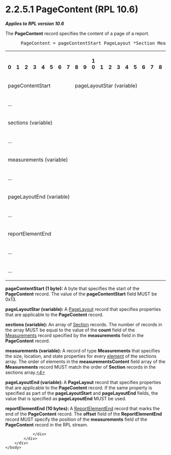 <html dir="LTR" xmlns:mshelp="http://msdn.microsoft.com/mshelp" xmlns:ddue="http://ddue.schemas.microsoft.com/authoring/2003/5" xmlns:xlink="http://www.w3.org/1999/xlink" xmlns:tool="http://www.microsoft.com/tooltip">
    <head>
        <meta http-equiv="Content-Type" content="text/html; CHARSET=utf-8"></meta>
        <meta name="save" content="history"></meta>
        <title>2.2.5.1 PageContent (RPL 10.6)</title>
        <xml>
            <mshelp:toctitle title="2.2.5.1 PageContent (RPL 10.6)"></mshelp:toctitle>
            <mshelp:rltitle title="[MS-RPL]: PageContent (RPL 10.6)"></mshelp:rltitle>
            <mshelp:keyword index="A" term="f9761434-fc8d-477c-a7fc-8c1502d91bb5"></mshelp:keyword>
            <mshelp:attr name="DCSext.ContentType" value="open specification"></mshelp:attr>
            <mshelp:attr name="AssetID" value="f9761434-fc8d-477c-a7fc-8c1502d91bb5"></mshelp:attr>
            <mshelp:attr name="TopicType" value="kbRef"></mshelp:attr>
            <mshelp:attr name="DCSext.Title" value="[MS-RPL]: PageContent (RPL 10.6)" />
        </xml>
    </head>
    <body>
        <div id="header">
            <h1 class="heading">2.2.5.1 PageContent (RPL 10.6)</h1>
        </div>
        <div id="mainSection">
            <div id="mainBody">
                <div id="allHistory" class="saveHistory"></div>
                <div id="sectionSection0" class="section" name="collapseableSection">
                    

<p><b><i>Applies to RPL version 10.6</i></b></p>

<p>The <b>PageContent</b> record specifies the content of a
page of a report.</p>

<dl>
<dd>
<div><pre> PageContent = pageContentStart PageLayout *Section Measurements [PageLayout] ReportElementEnd
</pre></div>
</dd></dl>

<table>
 <tr>
  <th><p><br>0</p></th>
  <th><p><br>1</p></th>
  <th><p><br>2</p></th>
  <th><p><br>3</p></th>
  <th><p><br>4</p></th>
  <th><p><br>5</p></th>
  <th><p><br>6</p></th>
  <th><p><br>7</p></th>
  <th><p><br>8</p></th>
  <th><p><br>9</p></th>
  <th><p>1<br>0</p></th>
  <th><p><br>1</p></th>
  <th><p><br>2</p></th>
  <th><p><br>3</p></th>
  <th><p><br>4</p></th>
  <th><p><br>5</p></th>
  <th><p><br>6</p></th>
  <th><p><br>7</p></th>
  <th><p><br>8</p></th>
  <th><p><br>9</p></th>
  <th><p>2<br>0</p></th>
  <th><p><br>1</p></th>
  <th><p><br>2</p></th>
  <th><p><br>3</p></th>
  <th><p><br>4</p></th>
  <th><p><br>5</p></th>
  <th><p><br>6</p></th>
  <th><p><br>7</p></th>
  <th><p><br>8</p></th>
  <th><p><br>9</p></th>
  <th><p>3<br>0</p></th>
  <th><p><br>1</p></th>
 </tr>
 <tr>
  <td colspan="8">
  <p>pageContentStart</p>
  </td>
  <td colspan="24">
  <p>pageLayoutStar
  (variable)</p>
  </td>
 </tr>
 <tr>
  <td colspan="32">
  <p>...</p>
  </td>
 </tr>
 <tr>
  <td colspan="32">
  <p>sections
  (variable)</p>
  </td>
 </tr>
 <tr>
  <td colspan="32">
  <p>...</p>
  </td>
 </tr>
 <tr>
  <td colspan="32">
  <p>measurements
  (variable)</p>
  </td>
 </tr>
 <tr>
  <td colspan="32">
  <p>...</p>
  </td>
 </tr>
 <tr>
  <td colspan="32">
  <p>pageLayoutEnd
  (variable)</p>
  </td>
 </tr>
 <tr>
  <td colspan="32">
  <p>...</p>
  </td>
 </tr>
 <tr>
  <td colspan="32">
  <p>reportElementEnd</p>
  </td>
 </tr>
 <tr>
  <td colspan="32">
  <p>...</p>
  </td>
 </tr>
 <tr>
  <td colspan="16">
  <p>...</p>
  </td>
  
 </tr>
</table>

<p><b>pageContentStart (1 byte): </b>A byte that
specifies the start of the <b>PageContent</b> record. The value of the <b>pageContentStart</b>
field MUST be 0x13.</p>

<p><b>pageLayoutStar (variable): </b>A <a href="1b8ce294-70e7-460a-b77c-96be5c46cef1.md">PageLayout</a> record that
specifies properties that are applicable to the <b>PageContent</b> record.</p>

<p><b>sections (variable): </b>An array of <a href="f18f7992-cdb6-4d26-8b6d-dd3977d80ad5.md">Section</a> records. The
number of records in the array MUST be equal to the value of the <b>count</b>
field of the <a href="5c5210d9-a82b-4040-8e79-800e2ee51b52.md">Measurements</a>
record specified by the <b>measurements</b> field in the <b>PageContent</b>
record.</p>

<p><b>measurements (variable): </b>A record of type <b>Measurements</b>
that specifies the size, location, and state properties for every <a href="75ae48f7-746b-4b41-919c-6699fa28b3ef.md#gt_f633cdb5-cb63-4197-ad01-e7b02a745fdb">element</a> of the sections
array. The order of elements in the <b>measurementsContent</b> field array of
the <b>Measurements</b> record MUST match the order of <b>Section</b> records
in the sections array.<a id="Appendix_A_Target_4"></a><a href="1d022514-2a2f-41df-b2f8-36f19e474fa5.md#Appendix_A_4" aria-label="Product behavior note 4">&lt;4&gt;</a></p>

<p><b>pageLayoutEnd (variable): </b>A <b>PageLayout</b>
record that specifies properties that are applicable to the <b>PageContent</b>
record. If the same property is specified as part of the <b>pageLayoutStart</b>
and <b>pageLayoutEnd</b> fields, the value that is specified as <b>pageLayoutEnd</b>
MUST be used.</p>

<p><b>reportElementEnd (10 bytes): </b>A <a href="75f1a870-2f17-4806-b286-e67c7239e103.md">ReportElementEnd</a> record
that marks the end of the <b>PageContent</b> record. The <b>offset</b> field of
the <b>ReportElementEnd</b> record MUST specify the position of the <b>measurements</b>
field of the <b>PageContent</b> record in the RPL stream.</p>


                </div>
            </div>
        </div>
    </body>
</html>